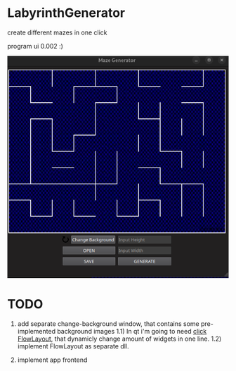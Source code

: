 # LabyrinthGenerator
create different mazes in one click

program ui 0.002 :)

![Screenshot](images/ui_example0.2.png)

# TODO
1) add separate change-background window, that contains 
   some pre-implemented background images
    1.1) In qt i'm going to need [click FlowLayout](https://doc.qt.io/qt-5/qtwidgets-layouts-flowlayout-example.html), that dynamicly change 
         amount of widgets in one line.
    1.2) implement FlowLayout as separate dll.

2) implement app frontend
